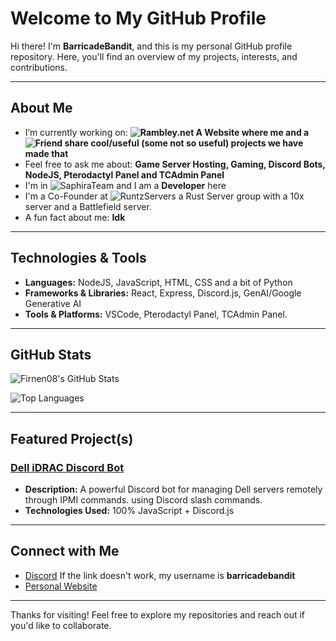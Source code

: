 # Welcome to My GitHub Profile

Hi there! I'm **BarricadeBandit**, and this is my personal GitHub profile repository. Here, you'll find an overview of my projects, interests, and contributions.

---

## About Me
- I’m currently working on: **![Rambley.net](https://www.Rambley.net) A Website where me and a ![Friend](https://github.com/senkoz) share cool/useful (some not so useful) projects we have made that**
- Feel free to ask me about: **Game Server Hosting, Gaming, Discord Bots, NodeJS, Pterodactyl Panel and TCAdmin Panel**
- I'm in ![SaphiraTeam](https://github.com/SaphiraTeam) and I am a **Developer** here
- I'm a Co-Founder at ![RuntzServers](https://runtzservers.com) a Rust Server group with a 10x server and a Battlefield server.
- A fun fact about me: **Idk**

---

## Technologies & Tools
- **Languages:** NodeJS, JavaScript, HTML, CSS and a bit of Python
- **Frameworks & Libraries:** React, Express, Discord.js, GenAI/Google Generative AI
- **Tools & Platforms:** VSCode, Pterodactyl Panel, TCAdmin Panel.

---

## GitHub Stats
![Firnen08's GitHub Stats](https://github-readme-stats.vercel.app/api?username=Firnen08&show_icons=true&theme=radical)

![Top Languages](https://github-readme-stats.vercel.app/api/top-langs/?username=Firnen08&layout=compact&theme=radical)

---

## Featured Project(s)
### [Dell iDRAC Discord Bot](https://github.com/SaphiraTeam/iDRAC-Bot)
- **Description:** A powerful Discord bot for managing Dell servers remotely through IPMI commands. using Discord slash commands.
- **Technologies Used:** 100% JavaScript + Discord.js

---

## Connect with Me
- [Discord](https://discord.com/users/902002903080898631) If the link doesn't work, my username is **barricadebandit**
- [Personal Website](https://barricade.dev)

---

Thanks for visiting! Feel free to explore my repositories and reach out if you'd like to collaborate.